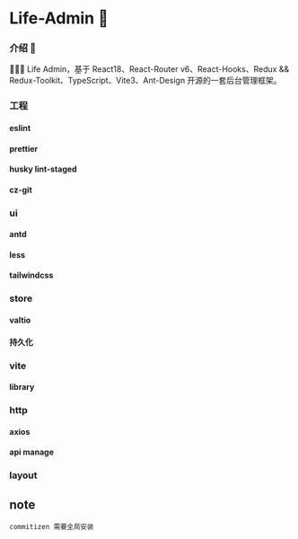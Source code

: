 # Life-Admin 🚀

### 介绍 📖

🚀🚀🚀 Life Admin，基于 React18、React-Router v6、React-Hooks、Redux && Redux-Toolkit、TypeScript、Vite3、Ant-Design 开源的一套后台管理框架。

### 工程

#### eslint

#### prettier

#### husky lint-staged

#### cz-git

### ui

#### antd

#### less

#### tailwindcss

### store

#### valtio

#### 持久化

### vite

#### library

### http

#### axios

#### api manage

### layout

## note

```
commitizen 需要全局安装
```
